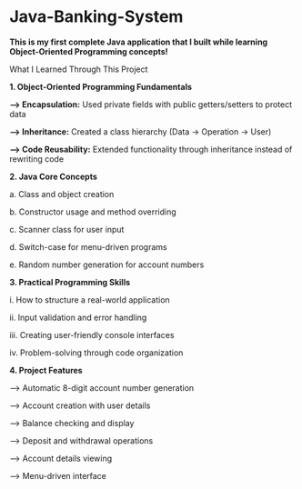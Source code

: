 # Java-Banking-System
**This is my first complete Java application that I built while learning Object-Oriented Programming concepts!**

What I Learned Through This Project

**1. Object-Oriented Programming Fundamentals**
   
**--> Encapsulation:** Used private fields with public getters/setters to protect data

**--> Inheritance:** Created a class hierarchy (Data → Operation → User)

**--> Code Reusability:** Extended functionality through inheritance instead of rewriting code

**2. Java Core Concepts**

a. Class and object creation

b. Constructor usage and method overriding

c. Scanner class for user input

d. Switch-case for menu-driven programs

e. Random number generation for account numbers

**3. Practical Programming Skills**
   
i. How to structure a real-world application

ii. Input validation and error handling

iii. Creating user-friendly console interfaces

iv. Problem-solving through code organization

**4. Project Features**

--> Automatic 8-digit account number generation

--> Account creation with user details

--> Balance checking and display

--> Deposit and withdrawal operations

--> Account details viewing

--> Menu-driven interface

